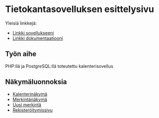 # Tietokantasovelluksen esittelysivu

Yleisiä linkkejä:

* [Linkki sovellukseeni](jvaalto.users.cs.helsinki.fi/kalenteri)
* [Linkki dokumentaatiooni](doc/dokumentaatio.pdf)

## Työn aihe

PHP:llä ja PostgreSQL:llä toteutettu kalenterisovellus

## Näkymäluonnoksia

* [Kalenterinäkymä](jvaalto.users.cs.helsinki.fi/kalenteri/suunnitelmat/calendar)
* [Merkintänäkymä](jvaalto.users.cs.helsinki.fi/kalenteri/suunnitelmat/event/1)
* [Uusi merkintä](jvaalto.users.cs.helsinki.fi/kalenteri/suunnitelmat/event/new)
* [Rekisteröitymissivu](jvaalto.users.cs.helsinki.fi/kalenteri/suunnitelmat/register)
